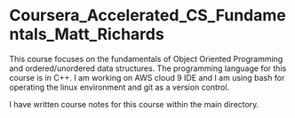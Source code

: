 # Coursera_Accelerated_CS_Fundamentals_Matt_Richards

This course focuses on the fundamentals of Object Oriented Programming and ordered/unordered data structures. The programming language for this course is in C++. I am working on AWS cloud 9 IDE and I am using bash for operating the linux environment and git as a version control.

I have written course notes for this course within the main directory.
